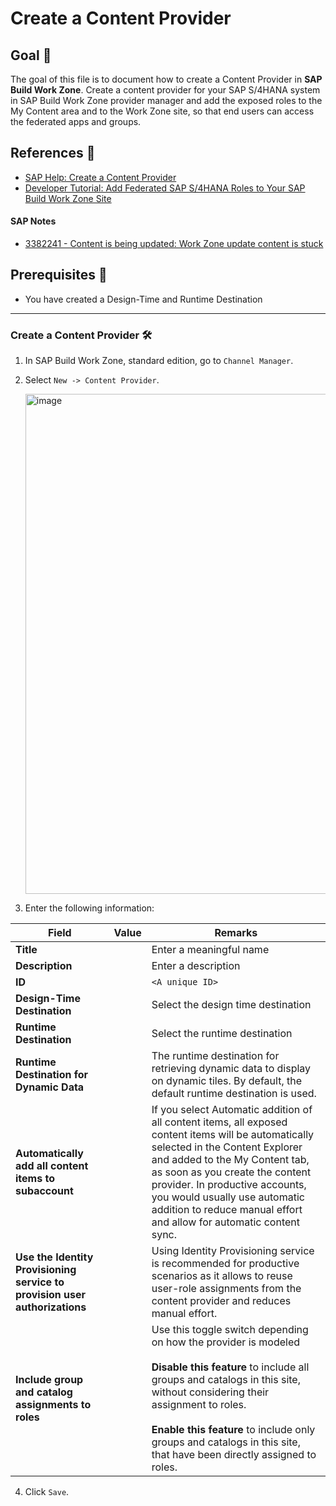 # Create a Content Provider

## Goal 🎯

The goal of this file is to document how to create a Content Provider in **SAP Build Work Zone**. Create a content provider for your SAP S/4HANA system in SAP Build Work Zone provider manager and add the exposed roles to the My Content area and to the Work Zone site, so that end users can access the federated apps and groups.

## References 📝
- [SAP Help: Create a Content Provider](https://help.sap.com/docs/joule/integrating-joule-with-sap/configure-destinations?locale=en-US#create-a-content-provider)
- [Developer Tutorial: Add Federated SAP S/4HANA Roles to Your SAP Build Work Zone Site](https://developers.sap.com/tutorials/cp-launchpad-federation-consumption.html)

#### SAP Notes
- [3382241 - Content is being updated: Work Zone update content is stuck](https://me.sap.com/notes/3382241/E)

## Prerequisites 📝
- You have created a Design-Time and Runtime Destination

---

### Create a Content Provider 🛠️
1. In SAP Build Work Zone, standard edition, go to `Channel Manager`.
2. Select `New -> Content Provider`.

   <img width="610" height="800" alt="image" src="https://github.com/user-attachments/assets/433d01aa-2f68-480a-9d41-e669b8dbb136" />

3. Enter the following information:

| Field                                                                      | Value    | Remarks                                                                                                                                                |
|----------------------------------------------------------------------------|----------|--------------------------------------------------------------------------------------------------------------------------------------------------------|
| **Title**                                                                  |          | Enter a meaningful name |
| **Description**                                                            |          | Enter a description |
| **ID**                                                                     |          | `<A unique ID>` |
| **Design-Time Destination**                                                |          | Select the design time destination |
| **Runtime Destination**                                                    |          | Select the runtime destination |
| **Runtime Destination for Dynamic Data**                                   |          | The runtime destination for retrieving dynamic data to display on dynamic tiles. By default, the default runtime destination is used. |
| **Automatically add all content items to subaccount**                      |          | If you select Automatic addition of all content items, all exposed content items will be automatically selected in the Content Explorer and added to the My Content tab, as soon as you create the content provider. In productive accounts, you would usually use automatic addition to reduce manual effort and allow for automatic content sync. |  
| **Use the Identity Provisioning service to provision user authorizations** |          | Using Identity Provisioning service is recommended for productive scenarios as it allows to reuse user-role assignments from the content provider and reduces manual effort. |
| **Include group and catalog assignments to roles**                         |          | Use this toggle switch depending on how the provider is modeled<br><br>**Disable this feature** to include all groups and catalogs in this site, without considering their assignment to roles.<br><br>**Enable this feature** to include only groups and catalogs in this site, that have been directly assigned to roles. |
   
4. Click `Save`.
